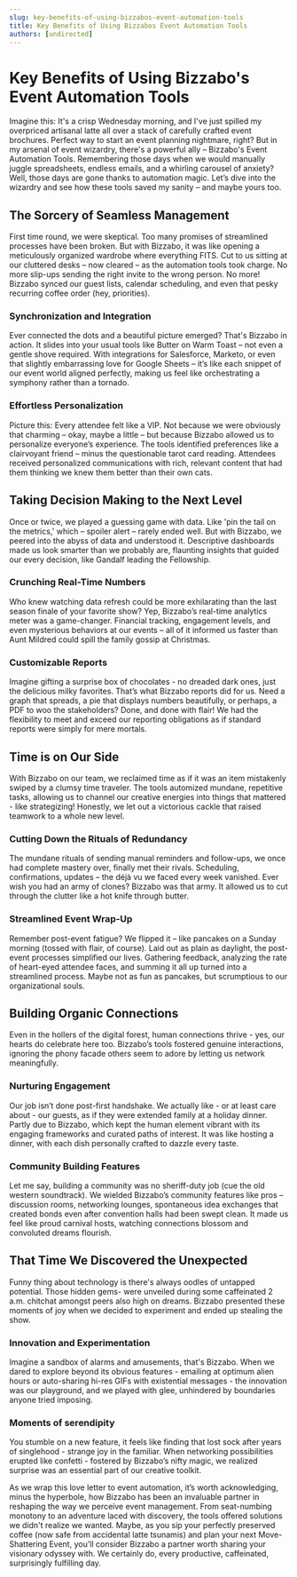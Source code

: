 ```yaml
---
slug: key-benefits-of-using-bizzabos-event-automation-tools
title: Key Benefits of Using Bizzabos Event Automation Tools
authors: [undirected]
---
```



# Key Benefits of Using Bizzabo's Event Automation Tools

Imagine this: It's a crisp Wednesday morning, and I've just spilled my overpriced artisanal latte all over a stack of carefully crafted event brochures. Perfect way to start an event planning nightmare, right? But in my arsenal of event wizardry, there's a powerful ally – Bizzabo's Event Automation Tools. Remembering those days when we would manually juggle spreadsheets, endless emails, and a whirling carousel of anxiety? Well, those days are gone thanks to automation magic. Let’s dive into the wizardry and see how these tools saved my sanity – and maybe yours too.

## The Sorcery of Seamless Management

First time round, we were skeptical. Too many promises of streamlined processes have been broken. But with Bizzabo, it was like opening a meticulously organized wardrobe where everything FITS. Cut to us sitting at our cluttered desks – now cleared – as the automation tools took charge. No more slip-ups sending the right invite to the wrong person. No more! Bizzabo synced our guest lists, calendar scheduling, and even that pesky recurring coffee order (hey, priorities).

### Synchronization and Integration

Ever connected the dots and a beautiful picture emerged? That's Bizzabo in action. It slides into your usual tools like Butter on Warm Toast – not even a gentle shove required. With integrations for Salesforce, Marketo, or even that slightly embarrassing love for Google Sheets – it’s like each snippet of our event world aligned perfectly, making us feel like orchestrating a symphony rather than a tornado.

### Effortless Personalization

Picture this: Every attendee felt like a VIP. Not because we were obviously that charming – okay, maybe a little – but because Bizzabo allowed us to personalize everyone’s experience. The tools identified preferences like a clairvoyant friend – minus the questionable tarot card reading. Attendees received personalized communications with rich, relevant content that had them thinking we knew them better than their own cats.

## Taking Decision Making to the Next Level

Once or twice, we played a guessing game with data. Like 'pin the tail on the metrics,' which – spoiler alert – rarely ended well. But with Bizzabo, we peered into the abyss of data and understood it. Descriptive dashboards made us look smarter than we probably are, flaunting insights that guided our every decision, like Gandalf leading the Fellowship.

### Crunching Real-Time Numbers

Who knew watching data refresh could be more exhilarating than the last season finale of your favorite show? Yep, Bizzabo’s real-time analytics meter was a game-changer. Financial tracking, engagement levels, and even mysterious behaviors at our events – all of it informed us faster than Aunt Mildred could spill the family gossip at Christmas.

### Customizable Reports

Imagine gifting a surprise box of chocolates - no dreaded dark ones, just the delicious milky favorites. That’s what Bizzabo reports did for us. Need a graph that spreads, a pie that displays numbers beautifully, or perhaps, a PDF to woo the stakeholders? Done, and done with flair! We had the flexibility to meet and exceed our reporting obligations as if standard reports were simply for mere mortals.

## Time is on Our Side

With Bizzabo on our team, we reclaimed time as if it was an item mistakenly swiped by a clumsy time traveler. The tools automized mundane, repetitive tasks, allowing us to channel our creative energies into things that mattered - like strategizing! Honestly, we let out a victorious cackle that raised teamwork to a whole new level.

### Cutting Down the Rituals of Redundancy

The mundane rituals of sending manual reminders and follow-ups, we once had complete mastery over, finally met their rivals. Scheduling, confirmations, updates – the déjà vu we faced every week vanished. Ever wish you had an army of clones? Bizzabo was that army. It allowed us to cut through the clutter like a hot knife through butter.

### Streamlined Event Wrap-Up

Remember post-event fatigue? We flipped it – like pancakes on a Sunday morning (tossed with flair, of course). Laid out as plain as daylight, the post-event processes simplified our lives. Gathering feedback, analyzing the rate of heart-eyed attendee faces, and summing it all up turned into a streamlined process. Maybe not as fun as pancakes, but scrumptious to our organizational souls.

## Building Organic Connections

Even in the hollers of the digital forest, human connections thrive - yes, our hearts do celebrate here too. Bizzabo’s tools fostered genuine interactions, ignoring the phony facade others seem to adore by letting us network meaningfully.

### Nurturing Engagement

Our job isn’t done post-first handshake. We actually like - or at least care about - our guests, as if they were extended family at a holiday dinner. Partly due to Bizzabo, which kept the human element vibrant with its engaging frameworks and curated paths of interest. It was like hosting a dinner, with each dish personally crafted to dazzle every taste.

### Community Building Features

Let me say, building a community was no sheriff-duty job (cue the old western soundtrack). We wielded Bizzabo’s community features like pros – discussion rooms, networking lounges, spontaneous idea exchanges that created bonds even after convention halls had been swept clean. It made us feel like proud carnival hosts, watching connections blossom and convoluted dreams flourish.

## That Time We Discovered the Unexpected

Funny thing about technology is there's always oodles of untapped potential. Those hidden gems- were unveiled during some caffeinated 2 a.m. chitchat amongst peers also high on dreams. Bizzabo presented these moments of joy when we decided to experiment and ended up stealing the show.

### Innovation and Experimentation

Imagine a sandbox of alarms and amusements, that's Bizzabo. When we dared to explore beyond its obvious features - emailing at optimum alien hours or auto-sharing hi-res GIFs with existential messages - the innovation was our playground, and we played with glee, unhindered by boundaries anyone tried imposing.

### Moments of serendipity

You stumble on a new feature, it feels like finding that lost sock after years of singlehood - strange joy in the familiar. When networking possibilities erupted like confetti - fostered by Bizzabo’s nifty magic, we realized surprise was an essential part of our creative toolkit.

As we wrap this love letter to event automation, it’s worth acknowledging, minus the hyperbole, how Bizzabo has been an invaluable partner in reshaping the way we perceive event management. From seat-numbing monotony to an adventure laced with discovery, the tools offered solutions we didn't realize we wanted. Maybe, as you sip your perfectly preserved coffee (now safe from accidental latte tsunamis) and plan your next Move-Shattering Event, you'll consider Bizzabo a partner worth sharing your visionary odyssey with. We certainly do, every productive, caffeinated, surprisingly fulfilling day.
```